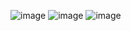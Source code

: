 ![image](https://github.com/user-attachments/assets/082ff622-8eb6-4038-b0a4-01712c013bcb)
![image](https://github.com/user-attachments/assets/2c65dc4d-a115-462c-a7bb-04b2357f8a52)
![image](https://github.com/user-attachments/assets/c1db43d6-568e-4090-86e8-157b3c97fb63)
